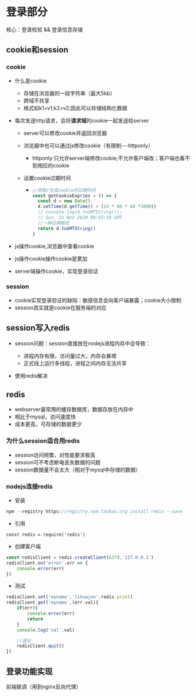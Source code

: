 # 登录部分

核心：登录校验 && 登录信息存储

## cookie和session

### cookie

- 什么是cookie

  - 存储在浏览器的一段字符串（最大5kb）
  - 跨域不共享
  - 格式如k1=v1;k2=v2;因此可以存储结构化数据
  
- 每次发送http请求，会将**请求域**的cookie一起发送给server
  - server可以修改cookie并返回浏览器
  - 浏览器中也可以通过js修改cookie（有限制---httponly）
    - httponly:只允许server端修改cookie;不允许客户端改；客户端也看不到相应的cookie
  
  
  
  - 设置cookie过期时间
  
    - ```javascript
      //获取/生成cookie的过期时间
      const getCookieExpries = () => {
        const d = new Date()
        d.setTime(d.getTime() + (24 * 60 * 60 *1000))
        // console.log(d.toGMTString());
        // Sun, 22 Nov 2020 08:55:34 GMT
        //一种日期格式
        return d.toGMTString()
      }
      ```
  
- js操作cookie,浏览器中查看cookie

- js操作cookie操作cookie是累加

- server端操作cookie，实现登录验证

### session

- cookie实现登录验证的缺陷：敏感信息会向客户端暴露；cookie大小限制
- session其实就是cookie在服务端的对应

## session写入redis

- session问题：session直接放在nodejs进程内存中会导致：
  - 进程内存有限，访问量过大，内存会暴增
  - 正式线上运行多线程，进程之间内存无法共享

- 使用redis解决

## redis

- webserver最常用的缓存数据库，数据存放在内存中
- 相比于mysql，访问速度快
- 成本更高，可存储的数据更少

### 为什么session适合用redis

- session访问频繁，对性能要求极高
- session可不考虑断电丢失数据的问题
- session数据量不会太大（相对于mysql中存储的数据）

### nodejs连接redis

- 安装

```javascript
npm --registry https://registry.npm.taobao.org install redis --save
```

- 引用

```
const redis = require('redis')
```

- 创建客户端

```javascript
const redisClient = redis.createClient(6379,'127.0.0.1')
redisClient.on('error',err => {
	console.error(err)
})
```

- 测试

```javascript
redisClient.set('myname','lihuajun',redis.print)
redisClient.get('myname',(err,val){
	if(err){
		console.error(err)
		return
	}
	console.log('val',val)

	//退出 
	redisClient.quit() 
})
```



## 登录功能实现

前端联调（用到nginx反向代理）

